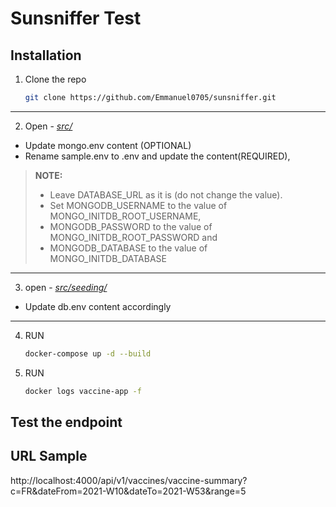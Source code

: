 # Sunsniffer Test

## Installation

1.  Clone the repo

    ```sh
    git clone https://github.com/Emmanuel0705/sunsniffer.git
    ```

---

2.  Open - [_src/_](./src/seeding/)

-   Update mongo.env content (OPTIONAL)
    <br>
-   Rename sample.env to .env and update the content(REQUIRED),

> **NOTE:**<br>
>
> -   Leave DATABASE_URL as it is (do not change the value).<br>
> -   Set MONGODB_USERNAME to the value of MONGO_INITDB_ROOT_USERNAME,<br>
> -   MONGODB_PASSWORD to the value of MONGO_INITDB_ROOT_PASSWORD and
>     <br>
> -   MONGODB_DATABASE to the value of MONGO_INITDB_DATABASE

---

3.  open - [_src/seeding/_](./src/)

-   Update db.env content accordingly

---

4.  RUN

    ```sh
    docker-compose up -d --build
    ```

5.  RUN
    ```sh
    docker logs vaccine-app -f
    ```

## Test the endpoint

## URL Sample

http://localhost:4000/api/v1/vaccines/vaccine-summary?c=FR&dateFrom=2021-W10&dateTo=2021-W53&range=5
